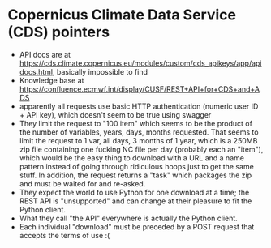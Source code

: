 # Copernicus Climate Data Service (CDS) pointers

* API docs are at https://cds.climate.copernicus.eu/modules/custom/cds_apikeys/app/apidocs.html, basically impossible to find
* Knowledge base at https://confluence.ecmwf.int/display/CUSF/REST+API+for+CDS+and+ADS
* apparently all requests use basic HTTP authentication (numeric user ID + API key), which doesn't seem to be true using swagger 
* They limit the request to "100 item" which seems to be the product of the number of variables, years, days, months requested. That seems to limit the request to 1 var, all days, 3 months of 1 year, which is a 250MB zip file containing one fucking NC file per day (probably each an "item"), which would be the easy thing to download with a URL and a name pattern instead of going through ridiculous hoops just to get the same stuff. In addition, the request returns a "task" which packages the zip and must be waited for and re-asked.
* They expect the world to use Python for one download at a time; the REST API is "unsupported" and can change at their pleasure to fit the Python client.
* What they call "the API" everywhere is actually the Python client.
* Each individual "download" must be preceded by a POST request that accepts the terms of use :(
